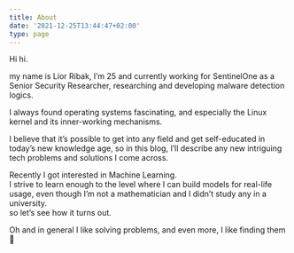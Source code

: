 ```yaml
---
title: About
date: '2021-12-25T13:44:47+02:00'
type: page
---
```

Hi hi.

my name is Lior Ribak, I’m 25 and currently working for SentinelOne as a Senior Security Researcher, researching and developing malware detection logics.

I always found operating systems fascinating, and especially the Linux kernel and its inner-working mechanisms.

I believe that it’s possible to get into any field and get self-educated in today’s new knowledge age, so in this blog, I’ll describe any new intriguing tech problems and solutions I come across.

Recently I got interested in Machine Learning.  
I strive to learn enough to the level where I can build models for real-life usage, even though I’m not a mathematician and I didn’t study any in a university.  
so let’s see how it turns out.

Oh and in general I like solving problems, and even more, I like finding them 🙂
